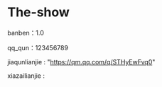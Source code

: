 # The-show  

banben：1.0

qq_qun：123456789  

jiaqunlianjie : "https://qm.qq.com/q/STHyEwFvq0"

xiazailianjie :


 

